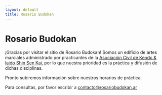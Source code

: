 ```yaml
---
layout: default
title: Rosario Budokan
---
```


# Rosario Budokan

¡Gracias por visitar el sitio de Rosario Budokan! Somos un edificio de artes marciales administrado por practicantes de la [Asociación Civil de Kendo & Iaido Shin Sen Kai](https://shinsenkai.org), por lo que nuestra prioridad es la práctica y difusión de dichas disciplinas.

Pronto subiremos información sobre nuestros horarios de práctica.

Para consultas, por favor escribir a [contacto@rosariobudokan.ar](mailto:contacto@rosariobudokan.ar)
